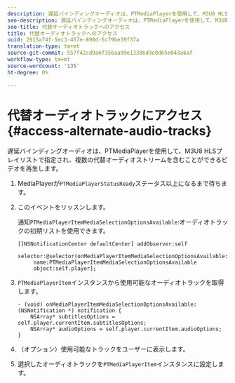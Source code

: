 ```yaml
---
description: 遅延バインディングオーディオは、PTMediaPlayerを使用して、M3U8 HLSプレイリストで指定され、複数の代替オーディオストリームを含むことができるビデオを再生します。
seo-description: 遅延バインディングオーディオは、PTMediaPlayerを使用して、M3U8 HLSプレイリストで指定され、複数の代替オーディオストリームを含むことができるビデオを再生します。
seo-title: 代替オーディオトラックへのアクセス
title: 代替オーディオトラックへのアクセス
uuid: 2915a74f-5ec3-457e-890d-5c79be39f37a
translation-type: tm+mt
source-git-commit: 557f42cd9a6f356aa99e13386d9e8d65e043a6af
workflow-type: tm+mt
source-wordcount: '135'
ht-degree: 0%

---
```



# 代替オーディオトラックにアクセス{#access-alternate-audio-tracks}

遅延バインディングオーディオは、PTMediaPlayerを使用して、M3U8 HLSプレイリストで指定され、複数の代替オーディオストリームを含むことができるビデオを再生します。

1. MediaPlayerが`PTMediaPlayerStatusReady`ステータス以上になるまで待ちます。
1. このイベントをリッスンします。

   通知`PTMediaPlayerItemMediaSelectionOptionsAvailable`:オーディオトラックの初期リストを使用できます。

   ```
   [[NSNotificationCenter defaultCenter] addObserver:self 
        selector:@selector(onMediaPlayerItemMediaSelectionOptionsAvailable:) 
        name:PTMediaPlayerItemMediaSelectionOptionsAvailable  
        object:self.player];
   ```

1. `PTMediaPlayerItem`インスタンスから使用可能なオーディオトラックを取得します。

   ```
   - (void) onMediaPlayerItemMediaSelectionOptionsAvailable:(NSNotification *) notification { 
       NSArray* subtitlesOptions = self.player.currentItem.subtitlesOptions; 
       NSArray* audioOptions = self.player.currentItem.audioOptions; 
   }
   ```

1. （オプション）使用可能なトラックをユーザーに表示します。
1. 選択したオーディオトラックを`PTMediaPlayerItem`インスタンスに設定します。
